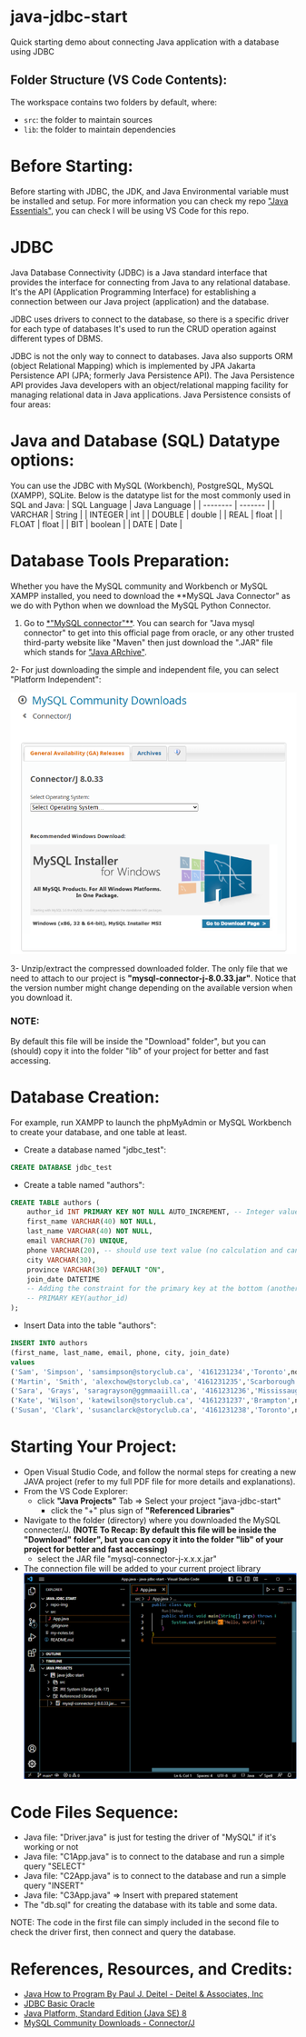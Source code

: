 # java-jdbc-start
Quick starting demo about connecting Java application with a database using JDBC 

## Folder Structure (VS Code Contents):
The workspace contains two folders by default, where:
- `src`: the folder to maintain sources
- `lib`: the folder to maintain dependencies


# Before Starting:
Before starting with JDBC, the JDK, and Java Environmental variable must be installed and setup. For more information you can check my repo ["Java Essentials"](https://github.com/anmarjarjees/java-essentials), you can check I will be using VS Code for this repo. 


# JDBC
Java Database Connectivity (JDBC) is a Java standard interface that provides the interface for connecting from Java to any relational database. It's the API (Application Programming Interface) for establishing a connection between our Java project (application) and the database. 

JDBC uses drivers to connect to the database, so there is a specific driver for each type of databases
It's used to run the CRUD operation against different types of DBMS.

JDBC is not the only way to connect to databases. Java also supports ORM (object Relational Mapping) which is implemented by JPA Jakarta Persistence API (JPA; formerly Java Persistence API). The Java Persistence API provides Java developers with an object/relational mapping facility for managing relational data in Java applications. Java Persistence consists of four areas:


# Java and Database (SQL) Datatype options:
You can use the JDBC with MySQL (Workbench), PostgreSQL, MySQL (XAMPP), SQLite.
Below is the datatype list for the most commonly used in SQL and Java:
| SQL Language | Java Language |
| -------- | ------- |
| VARCHAR | String |
| INTEGER | int |
| DOUBLE | double |
| REAL | float |
| FLOAT | float |
| BIT | boolean |
| DATE | Date |


# Database Tools Preparation:
Whether you have the MySQL community and Workbench or MySQL XAMPP installed, you need to download the **MySQL Java Connector" as we do with Python when we download the MySQL Python Connector.

1. Go to [*"MySQL connector"**](https://dev.mysql.com/downloads/connector/j/). You can search for "Java mysql connector" to get into this official page from oracle, or any other trusted third-party website like "Maven" then just download the ".JAR" file which stands for ["Java ARchive"](https://docs.oracle.com/javase/8/docs/technotes/guides/jar/jarGuide.html).

2- For just downloading the simple and independent file, you can select "Platform Independent":

![MySQL Java Connector](/repo-img/mysql-connector.png)

3- Unzip/extract the compressed downloaded folder. The only file that we need to attach to our project is **"mysql-connector-j-8.0.33.jar"**. Notice that the version number might change depending on the available version when you download it. 

### NOTE:
By default this file will be inside the "Download" folder", but you can (should) copy it into the folder "lib" of your project for better and fast accessing.


# Database Creation:
For example, run XAMPP to launch the phpMyAdmin or MySQL Workbench to create your database, and one table at least.

- Create a database named "jdbc_test":
```sql
CREATE DATABASE jdbc_test
```

- Create a table named "authors":
```sql
CREATE TABLE authors (
	author_id INT PRIMARY KEY NOT NULL AUTO_INCREMENT, -- Integer value with auto-increment 
    first_name VARCHAR(40) NOT NULL,
    last_name VARCHAR(40) NOT NULL,
    email VARCHAR(70) UNIQUE,    
    phone VARCHAR(20), -- should use text value (no calculation and can have 0 at the left)
    city VARCHAR(30),  
    province VARCHAR(30) DEFAULT "ON",
    join_date DATETIME
    -- Adding the constraint for the primary key at the bottom (another way):
    -- PRIMARY KEY(author_id) 
);
```

- Insert Data into the table "authors":
```sql
INSERT INTO authors 
(first_name, last_name, email, phone, city, join_date) 
values 
('Sam', 'Simpson', 'samsimpson@storyclub.ca', '4161231234','Toronto',now()),
('Martin', 'Smith', 'alexchow@storyclub.ca', '4161231235','Scarborough',now()),
('Sara', 'Grays', 'saragrayson@ggmmaaiill.ca', '4161231236','Mississauga',now()),
('Kate', 'Wilson', 'katewilson@storyclub.ca', '4161231237','Brampton',now()),
('Susan', 'Clark', 'susanclarck@storyclub.ca', '4161231238','Toronto',now());
```


# Starting Your Project:
- Open Visual Studio Code, and follow the normal steps for creating a new JAVA project (refer to my full PDF file for more details and explanations).
- From the VS Code Explorer:
    - click **"Java Projects"** Tab => Select your project "java-jdbc-start"
        - click the "+" plus sign of **"Referenced Libraries"**
- Navigate to the folder (directory) where you downloaded the MySQL connecter/J. **(NOTE To Recap: By default this file will be inside the "Download" folder", but you can copy it into the folder "lib" of your project for better and fast accessing)**
    - select the JAR file "mysql-connector-j-x.x.x.jar"
- The connection file will be added to your current project library
![vscode-explorer](/repo-img/vscode-explorer.png)


# Code Files Sequence:
- Java file: "Driver.java" is just for testing the driver of "MySQL" if it's working or not
- Java file: "C1App.java" is to connect to the database and run a simple query "SELECT"
- Java file: "C2App.java" is to connect to the database and run a simple query "INSERT"
- Java file: "C3App.java" => Insert with prepared statement
- The "db.sql" for creating the database with its table and some data.

NOTE: The code in the first file can simply included in the second file to check the driver first, then connect and query the database.


# References, Resources, and Credits:
- [Java How to Program By Paul J. Deitel - Deitel & Associates, Inc](https://deitel.com/about/)
- [JDBC Basic Oracle](https://docs.oracle.com/javase/tutorial/jdbc/basics/index.html)
- [Java Platform, Standard Edition (Java SE) 8](https://docs.oracle.com/javase/8/)
- [MySQL Community Downloads - Connector/J](https://dev.mysql.com/downloads/connector/j/)
